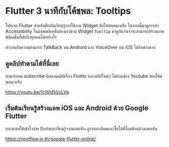 # Flutter 3 นาทีกับโค้ชพล: Tooltips

โปรเจค Flutter สำหรับฝึกฝนเรียนรู้การใช้งาน Widget กับโค้ชพลนะครับ ในรอบนี้มาดูการทำ Accessibility ในแอพพลิเคชั่นของเราด้วย Widget `ToolTip` มาดูกันว่าเราจะสามารถสร้างแอพพลิเคชั่นที่เข้าถึงทุกคนได้อย่างไร 

ทำงานกับความสามารถ TalkBack บน Android และ VoiceOver บน iOS ได้อีกต่างหาก

## ดูคลิปทำตามได้ที่นี่เลย 

สามารถกด subscribe ติดตามคลิปเรื่อง Flutter และคลิปใหม่ๆ ได้ผ่านช่อง Youtube ของโค้ชพลนะครับ 

https://youtu.be/1cWld55oLVg

## เริ่มต้นเรียนรู้สร้างแอพ iOS และ Android ด้วย Google Flutter 

ออกแบบให้เข้าใจง่าย ฝึกทำและเรียนรู้จากแอพจริง ดูรายละเอียดและซื้อได้ที่ลิ้งค์ด้านล่างเลยครับ 

https://nextflow.in.th/google-flutter-online/
